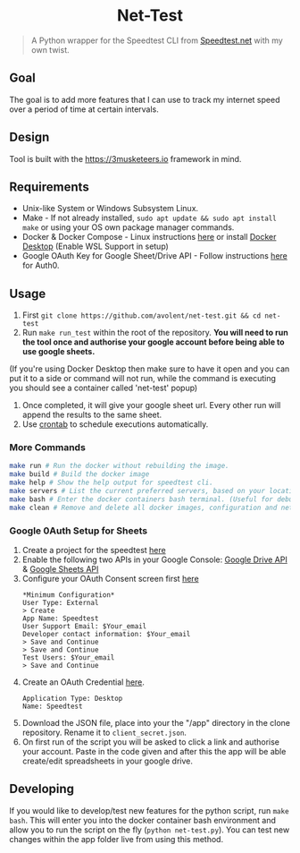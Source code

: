 <h1 align="center">Net-Test</h1>

> A Python wrapper for the Speedtest CLI from [Speedtest.net](https://www.speedtest.net/apps/cli) with my own twist.

## Goal

The goal is to add more features that I can use to track my internet speed over a period of time at certain intervals.

## Design

Tool is built with the https://3musketeers.io framework in mind.



## Requirements
- Unix-like System or Windows Subsystem Linux.
- Make - If not already installed, `sudo apt update && sudo apt install make` or using your OS own package manager commands.
- Docker & Docker Compose - Linux instructions [here](https://docs.docker.com/engine/install/) or install [Docker Desktop](https://www.docker.com/products/docker-desktop/) (Enable WSL Support in setup)
- Google OAuth Key for Google Sheet/Drive API - Follow instructions [here](#google-0auth-setup-for-sheets) for Auth0.

## Usage
1. First `git clone https://github.com/avolent/net-test.git && cd net-test`
1. Run `make run_test` within the root of the repository. **You will need to run the tool once and authorise your google account before being able to use google sheets.** 

(If you're using Docker Desktop then make sure to have it open and you can put it to a side or command will not run, while the command is executing you should see a container called 'net-test' popup)
1. Once completed, it will give your google sheet url. Every other run will append the results to the same sheet.
1. Use [crontab](https://crontab.guru) to schedule executions automatically.

### More Commands

```bash
make run # Run the docker without rebuilding the image.
make build # Build the docker image
make help # Show the help output for speedtest cli.
make servers # List the current preferred servers, based on your location and latency.
make bash # Enter the docker containers bash terminal. (Useful for debugging and developing new features on the fly)
make clean # Remove and delete all docker images, configuration and network adapters
```
### Google 0Auth Setup for Sheets
1. Create a project for the speedtest [here](https://console.cloud.google.com/projectcreate)
1. Enable the following two APIs in your Google Console:
[Google Drive API](https://console.cloud.google.com/apis/api/drive.googleapis.com/) &
[Google Sheets API](https://console.cloud.google.com/apis/api/sheets.googleapis.com/)
1. Configure your OAuth Consent screen first [here](https://console.cloud.google.com/apis/credentials/consent)
    ```
    *Minimum Configuration*
    User Type: External
    > Create
    App Name: Speedtest
    User Support Email: $Your_email
    Developer contact information: $Your_email
    > Save and Continue
    > Save and Continue
    Test Users: $Your_email
    > Save and Continue
    ```
1. Create an OAuth Credential [here](https://console.cloud.google.com/apis/credentials/oauthclient).
    ```
    Application Type: Desktop
    Name: Speedtest
    ```
1. Download the JSON file, place into your the "/app" directory in the clone repository. Rename it to `client_secret.json`.
1. On first run of the script you will be asked to click a link and authorise your account. Paste in the code given and after this the app will be able create/edit spreadsheets in your google drive.

## Developing

If you would like to develop/test new features for the python script, run `make bash`.
This will enter you into the docker container bash environment and allow you to run the script on the fly (`python net-test.py`). You can test new changes within the app folder live from using this method.
